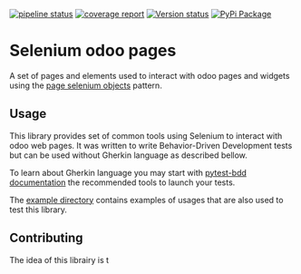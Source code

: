 [![pipeline status](https://gitlab.com/micro-entreprise/selenium-odoo-pages/badges/main/pipeline.svg)](https://gitlab.com/micro-entreprise/selenium-odoo-pages/)
[![coverage report](https://gitlab.com/micro-entreprise/selenium-odoo-pages/badges/main/coverage.svg)](https://gitlab.com/micro-entreprise/selenium-odoo-pages/)
[![Version status](https://img.shields.io/pypi/v/selenium-odoo-pages.svg)](https://pypi.python.org/pypi/selenium-odoo-pages/)
[![PyPi Package](https://img.shields.io/pypi/dm/selenium-odoo-pages?label=pypi%20downloads)](https://pypi.org/project/selenium-odoo-pages)

# Selenium odoo pages

A set of pages and elements used to interact with odoo
pages and widgets using the [page selenium objects](
https://selenium-python.readthedocs.io/page-objects.html
) pattern.

## Usage

This library provides set of common tools using Selenium
to interact with odoo web pages. It was written to write
Behavior-Driven Development tests but can be used without
Gherkin language as described bellow.

To learn about Gherkin language you may start with
[pytest-bdd documentation](https://pypi.org/project/pytest-bdd/)
the recommended tools to launch your tests.

The [example directory](./example) contains examples of
usages that are also used to test this library.

## Contributing

The idea of this librairy is t
